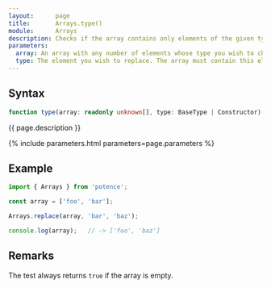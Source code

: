```yaml
---
layout:      page
title:       Arrays.type()
module:      Arrays
description: Checks if the array contains only elements of the given type.
parameters:
  array: An array with any number of elements whose type you wish to check.
  type: The element you wish to replace. The array must contain this element.
---
```

## Syntax

```ts
function type(array: readonly unknown[], type: BaseType | Constructor): boolean
```

<p class="description">{{ page.description }}</p>
{% include parameters.html parameters=page.parameters %}

## Example

```ts
import { Arrays } from 'potence';

const array = ['foo', 'bar'];

Arrays.replace(array, 'bar', 'baz');

console.log(array);   // -> ['foo', 'baz']
```

## Remarks

The test always returns `true` if the array is empty.
